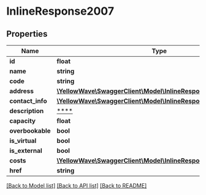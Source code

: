 # InlineResponse2007

## Properties
Name | Type | Description | Notes
------------ | ------------- | ------------- | -------------
**id** | **float** |  | [optional] 
**name** | **string** |  | [optional] 
**code** | **string** |  | [optional] 
**address** | [**\YellowWave\SwaggerClient\Model\InlineResponse2007Address**](InlineResponse2007Address.md) |  | [optional] 
**contact_info** | [**\YellowWave\SwaggerClient\Model\InlineResponse2007ContactInfo**](InlineResponse2007ContactInfo.md) |  | [optional] 
**description** | [****](.md) |  | [optional] 
**capacity** | **float** |  | [optional] 
**overbookable** | **bool** |  | [optional] 
**is_virtual** | **bool** |  | [optional] 
**is_external** | **bool** |  | [optional] 
**costs** | [**\YellowWave\SwaggerClient\Model\InlineResponse2007Costs**](InlineResponse2007Costs.md) |  | [optional] 
**href** | **string** |  | [optional] 

[[Back to Model list]](../../README.md#documentation-for-models) [[Back to API list]](../../README.md#documentation-for-api-endpoints) [[Back to README]](../../README.md)

